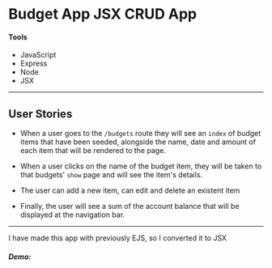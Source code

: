 # Budget App JSX CRUD App

#### Tools

- JavaScript
- Express
- Node
- JSX

---

## User Stories

- When a user goes to the `/budgets` route they will see an `index` of budget items that have been seeded, alongside the name, date and amount of each item that will be rendered to the page.

- When a user clicks on the name of the budget item, they will be taken to that budgets' `show` page and will see the item's details.

- The user can add a new item, can edit and delete an existent item

- Finally, the user will see a sum of the account balance that will be displayed at the navigation bar.

---

I have made this app with previously EJS, so I converted it to JSX

##### Demo:
